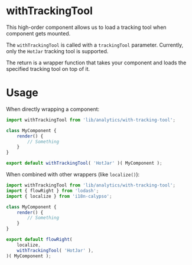 withTrackingTool
================

This high-order component allows us to load a tracking tool when component gets mounted.

The `withTrackingTool` is called with a `trackingTool` parameter. Currently, only the `HotJar` tracking tool is supported.

The return is a wrapper function that takes your component and loads the specified tracking tool on top of it.

# Usage

When directly wrapping a component:

```js
import withTrackingTool from 'lib/analytics/with-tracking-tool';

class MyComponent {
	render() {
		// Something
	}
}

export default withTrackingTool( 'HotJar' )( MyComponent );

```

When combined with other wrappers (like `localize()`):

```js
import withTrackingTool from 'lib/analytics/with-tracking-tool';
import { flowRight } from 'lodash';
import { localize } from 'i18n-calypso';

class MyComponent {
	render() {
		// Something
	}
}

export default flowRight(
	localize,
	withTrackingTool( 'HotJar' ),
)( MyComponent );

```
